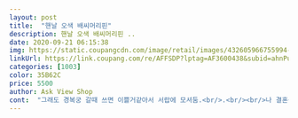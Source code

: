 ```yaml
---
layout: post 
title:  "핸날 오색 배씨머리핀" 
description: 핸날 오색 배씨머리핀 ..
date: 2020-09-21 06:15:38 
img: https://static.coupangcdn.com/image/retail/images/432605966755994-f8eaa394-b402-4328-b77b-ac0cfa792980.jpg 
linkUrl: https://link.coupang.com/re/AFFSDP?lptag=AF3600438&subid=ahnPublicAsk&pageKey=6915923&itemId=30613176&vendorItemId=3045505670&traceid=V0-113-494d8e8b757dff91 
categories: [1003] 
color: 35B62C 
price: 5500 
author: Ask View Shop 
cont:  "그래도 경복궁 갈때 쓰면 이쁠거같아서 서랍에 모셔둠.<br/>.<br/><br/>나 결혼식 피로연때 한복입고 머리에 이거 꼽는다고 했다가 혼남<br/>딸아이 한복에 맞춰서 머리핀 구매 했어요<br/>딸이둘이라각각하나씩하고한복색달라짐하게하나더샀어요<br/>머리띠나방울보다하니더이쁘고편하네요<br/>머리띠는 해가 지나면 작아질까봐 핀이 더 많이 쓰일것 같더라구요  핀 색상도 선명하니 너무 예뻐요<br/>머리띠로 할까 핀으로 할지 고민하다가 핀으로 결정했어요<br/>미용실 아줌마한테도 혼남아 물론 내가 신부였음<br/>설전 어린이집 예절교육때 하고 갈꺼라고 아이가 신나 있어요<br/>애들이 쓰는건가봄 ㅠ<br/>예쁘고 마음에 들어요<br/>이쁘고튼튼하게잘만들었네요<br/>" 
---
```

